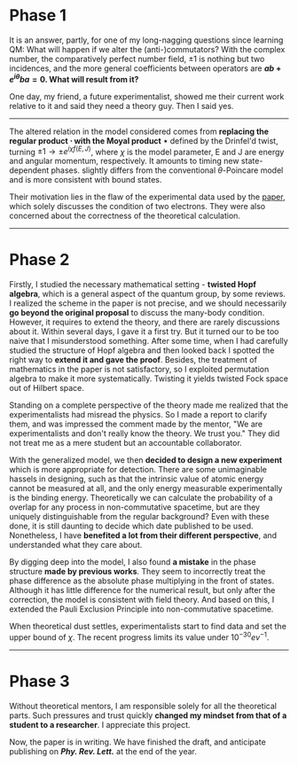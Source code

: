 # Phase 1
It is an answer, partly, for one of my long-nagging questions since learning QM: What will happen if we alter the (anti-)commutators? With the complex number, the comparatively perfect number field, $\pm 1$ is nothing but two incidences, and the more general coefficients between operators are **$ab+e^{i \theta} ba=0$. What will result from it?**

One day, my friend, a future experimentalist, showed me their current work relative to it and said they need a theory guy. Then I said yes. 

---

The altered relation in the model considered comes from **replacing the regular product $\cdot$ with the Moyal product $\star$** defined by the Drinfel'd twist, turning $\pm1 \rightarrow \pm e^{i \chi f(E, J)}$, where $\chi$ is the model parameter, E and J are energy and angular momentum, respectively. It amounts to timing new state-dependent phases. slightly differs from the conventional $\theta$-Poincare model and is more consistent with bound states. 

Their motivation lies in the flaw of the experimental data used by the [paper](https://arxiv.org/abs/1006.1185), which solely discusses the condition of two electrons. They were also concerned about the correctness of the theoretical calculation. 

---
# Phase 2
Firstly, I studied the necessary mathematical setting - **twisted Hopf algebra**, which is a general aspect of the quantum group, by some reviews. I realized the scheme in the paper is not precise, and we should necessarily **go beyond the original proposal** to discuss the many-body condition. However, it requires to extend the theory, and there are rarely discussions about it. Within several days, I gave it a first try. But it turned our to be too naive that I misunderstood something. After some time, when I had carefully studied the structure of Hopf algebra and then looked back I spotted the right way to **extend it and gave the proof**. Besides, the treatment of mathematics in the paper is not satisfactory, so I exploited permutation algebra to make it more systematically. Twisting it yields twisted Fock space out of Hilbert space.  

Standing on a complete perspective of the theory made me realized that the experimentalists had misread the physics. So I made a report to clarify them, and was impressed the comment made by the mentor, "We are experimentalists and don't really know the theory. We trust you." They did not treat me as a mere student but an accountable collaborator. 

With the generalized model, we then **decided to design a new experiment** which is more appropriate for detection. There are some unimaginable hassels in designing, such as that the intrinsic value of atomic energy cannot be measured at all, and the only energy measurable experimentally is the binding energy. Theoretically we can calculate the probability of a overlap for any process in non-commutative spacetime, but are they uniquely distinguishable from the regular background? Even with these done, it is still daunting to decide which date published to be used. Nonetheless, I have **benefited a lot from their different perspective**, and understanded what they care about.

By digging deep into the model, I also found **a mistake** in the phase structure **made by previous works**. They seem to incorrectly treat the phase difference as the absolute phase multiplying in the front of states. Although it has little difference for the numerical result, but only after the correction, the model is consistent with field theory. And based on this, I extended the Pauli Exclusion Principle into non-commutative spacetime. 

When theoretical dust settles, experimentalists start to find data and set the upper bound of $\chi$. The recent progress limits its value under $10^{-30} ev^{-1}$. 
 
---
# Phase 3
Without theoretical mentors, I am responsible solely for all the theoretical parts. Such pressures and trust quickly **changed my mindset from that of a student to a researcher**. I appreciate this project. 

Now, the paper is in writing. We have finished the draft, and anticipate publishing on ***Phy. Rev. Lett.*** at the end of the year. 